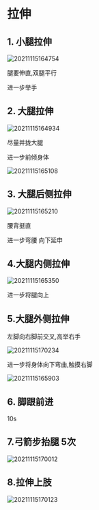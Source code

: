 # 拉伸

## 1. 小腿拉伸

![20211115164754](https://raw.githubusercontent.com/Logible/Image/main/note_image/20211115164754.png)

腿要伸直,双腿平行

进一步举手

## 2. 大腿拉伸

![20211115164934](https://raw.githubusercontent.com/Logible/Image/main/note_image/20211115164934.png)

尽量并拢大腿

进一步前倾身体

![20211115165108](https://raw.githubusercontent.com/Logible/Image/main/note_image/20211115165108.png)

## 3. 大腿后侧拉伸

![20211115165210](https://raw.githubusercontent.com/Logible/Image/main/note_image/20211115165210.png)

腰背挺直

进一步弯腰 向下延申

## 4.大腿内侧拉伸

![20211115165350](https://raw.githubusercontent.com/Logible/Image/main/note_image/20211115165350.png)

进一步将腿向上

## 5.大腿外侧拉伸

左脚向右脚前交叉,高举右手

![20211115170234](https://raw.githubusercontent.com/Logible/Image/main/note_image/20211115170234.png)

进一步将身体向下弯曲,触摸右脚

![20211115165903](https://raw.githubusercontent.com/Logible/Image/main/note_image/20211115165903.png)

## 6. 脚跟前进

10s

## 7.弓箭步抬腿 5次

![20211115170012](https://raw.githubusercontent.com/Logible/Image/main/note_image/20211115170012.png)

## 8.拉伸上肢

![20211115170123](https://raw.githubusercontent.com/Logible/Image/main/note_image/20211115170123.png)
